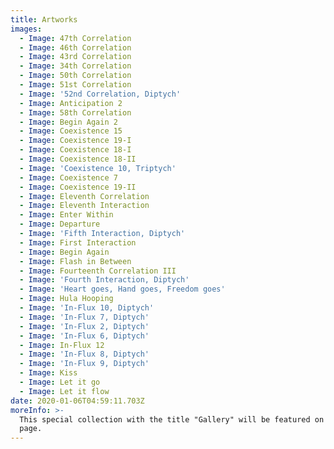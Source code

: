 ```yaml
---
title: Artworks
images:
  - Image: 47th Correlation
  - Image: 46th Correlation
  - Image: 43rd Correlation
  - Image: 34th Correlation
  - Image: 50th Correlation
  - Image: 51st Correlation
  - Image: '52nd Correlation, Diptych'
  - Image: Anticipation 2
  - Image: 58th Correlation
  - Image: Begin Again 2
  - Image: Coexistence 15
  - Image: Coexistence 19-I
  - Image: Coexistence 18-I
  - Image: Coexistence 18-II
  - Image: 'Coexistence 10, Triptych'
  - Image: Coexistence 7
  - Image: Coexistence 19-II
  - Image: Eleventh Correlation
  - Image: Eleventh Interaction
  - Image: Enter Within
  - Image: Departure
  - Image: 'Fifth Interaction, Diptych'
  - Image: First Interaction
  - Image: Begin Again
  - Image: Flash in Between
  - Image: Fourteenth Correlation III
  - Image: 'Fourth Interaction, Diptych'
  - Image: 'Heart goes, Hand goes, Freedom goes'
  - Image: Hula Hooping
  - Image: 'In-Flux 10, Diptych'
  - Image: 'In-Flux 7, Diptych'
  - Image: 'In-Flux 2, Diptych'
  - Image: 'In-Flux 6, Diptych'
  - Image: In-Flux 12
  - Image: 'In-Flux 8, Diptych'
  - Image: 'In-Flux 9, Diptych'
  - Image: Kiss
  - Image: Let it go
  - Image: Let it flow
date: 2020-01-06T04:59:11.703Z
moreInfo: >-
  This special collection with the title "Gallery" will be featured on the first
  page.
---
```


